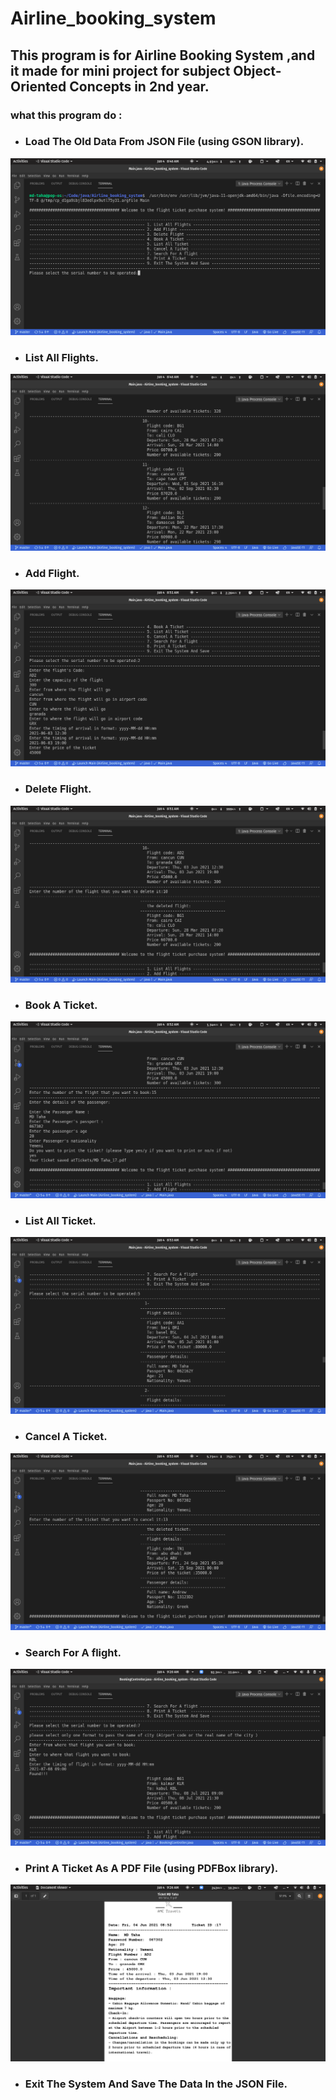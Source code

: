# Airline_booking_system
## This program is for Airline Booking System ,and it made for mini project for subject Object-Oriented Concepts in 2nd year. 
### what this program do :
* ### Load The Old Data From JSON File (using GSON library).
![](screenshots/main-menu.png)
* ### List All Flights.
![](screenshots/display-flights.png)
* ### Add Flight.
![](screenshots/add-a-flight.png)
* ### Delete Flight.
![](screenshots/delete-a-flight.png)
* ### Book A Ticket.
![](screenshots/book-a-ticket.png)
* ### List All Ticket.
![](screenshots/display-tickets.png)
* ### Cancel A Ticket.
![](screenshots/cancel-ticket.png)
* ### Search For A flight.
![](screenshots/search-for-flight.png)
* ### Print A Ticket As A PDF File (using PDFBox library).
![](screenshots/print-ticket-as-PDF-file.png)
* ### Exit The System And Save The Data In the JSON File.
